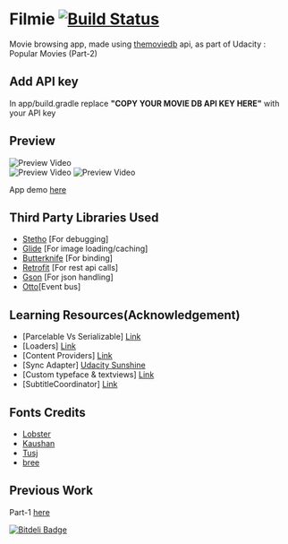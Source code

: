 # Filmie [![Build Status](https://travis-ci.org/amrendra18/udacity-p2.svg?branch=master)](https://travis-ci.org/amrendra18/udacity-p2)

Movie browsing app, made using [themoviedb](https://www.themoviedb.org/) api,
as part of Udacity : Popular Movies (Part-2)

## Add API key
In app/build.gradle replace **"COPY YOUR MOVIE DB API KEY HERE"** with your API key 

## Preview

![Preview Video](../master/preview/filmie1.gif)   
![Preview Video](../master/preview/filmie2.gif)
![Preview Video](../master/preview/filmie3.gif)

App demo [here](https://www.youtube.com/watch?v=UMyvkUhAgsY)

## Third Party Libraries Used

- [Stetho](https://github.com/facebook/stetho) [For debugging]
- [Glide](https://github.com/bumptech/glide) [For image loading/caching]
- [Butterknife](http://jakewharton.github.io/butterknife/) [For binding]
- [Retrofit](http://square.github.io/retrofit/) [For rest api calls]
- [Gson](http://mvnrepository.com/artifact/com.squareup.retrofit/converter-gson/2.0.0-beta1) [For json handling]
- [Otto](https://github.com/square/otto)[Event bus]

## Learning Resources(Acknowledgement)

- [Parcelable Vs Serializable] [Link](http://www.developerphil.com/parcelable-vs-serializable/)
- [Loaders] [Link](http://www.slideshare.net/cbeyls/android-loaders-reloaded)
- [Content Providers] [Link](http://www.grokkingandroid.com/android-tutorial-writing-your-own-content-provider/)
- [Sync Adapter] [Udacity Sunshine](https://www.udacity.com/course/viewer#!/c-ud853-nd)
- [Custom typeface & textviews] [Link](https://futurestud.io/blog/custom-fonts-on-android-extending-textview)
- [SubtitleCoordinator] [Link](https://github.com/harcoPro/SubtitleCoordinatorLayoutExample)

## Fonts Credits

- [Lobster](http://www.dafont.com/lobster.font)
- [Kaushan](http://www.fontsquirrel.com/fonts/kaushan-script)
- [Tusj](http://www.fontsquirrel.com/fonts/fff-tusj)
- [bree](http://www.fontsquirrel.com/fonts/bree-serif)

## Previous Work

Part-1 [here](https://github.com/amrendra18/udacity-p1)


[![Bitdeli Badge](https://d2weczhvl823v0.cloudfront.net/amrendra18/udacity-p2/trend.png)](https://bitdeli.com/free "Bitdeli Badge")

